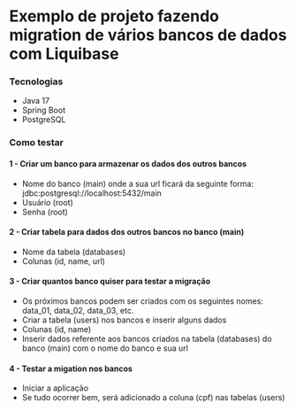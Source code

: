 # Exemplo de projeto fazendo migration de vários bancos de dados com Liquibase

### Tecnologias

* Java 17
* Spring Boot
* PostgreSQL

### Como testar

#### 1 - Criar um banco para armazenar os dados dos outros bancos

* Nome do banco (main) onde a sua url ficará da seguinte forma: jdbc:postgresql://localhost:5432/main
* Usuário (root)
* Senha (root)

#### 2 - Criar tabela para dados dos outros bancos no banco (main)

* Nome da tabela (databases)
* Colunas (id, name, url)

#### 3 - Criar quantos banco quiser para testar a migração

* Os próximos bancos podem ser criados com os seguintes nomes: data_01, data_02, data_03, etc.
* Criar a tabela (users) nos bancos e inserir alguns dados
* Colunas (id, name)
* Inserir dados referente aos bancos criados na tabela (databases) do banco (main) com o nome do banco e sua url

#### 4 - Testar a migation nos bancos

* Iniciar a aplicação
* Se tudo ocorrer bem, será adicionado a coluna (cpf) nas tabelas (users)
